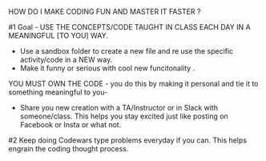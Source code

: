HOW DO I MAKE CODING FUN AND MASTER IT FASTER ?


#1 Goal - USE THE CONCEPTS/CODE TAUGHT IN CLASS EACH DAY IN A MEANINGFUL [TO YOU] WAY. 
- Use a sandbox folder to create a new file and re use the specific activity/code in a NEW way. 
- Make it funny or serious with cool new funcitonality .     

YOU MUST OWN THE CODE - you do this by making it personal and tie it to something meaningful to you- 
- Share you new creation with a TA/Instructor or in Slack with someone/class. This helps you stay excited just like posting on Facebook or Insta or what not.  

#2 Keep doing Codewars type problems everyday if you can. This helps engrain the coding thought process.  
